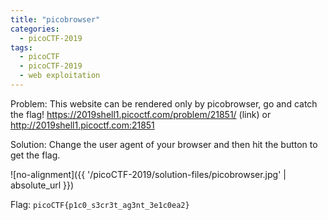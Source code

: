 ```yaml
---
title: "picobrowser"
categories:
  - picoCTF-2019
tags:
  - picoCTF
  - picoCTF-2019
  - web exploitation
---
```


Problem: This website can be rendered only by picobrowser, go and catch the flag! https://2019shell1.picoctf.com/problem/21851/ (link) or http://2019shell1.picoctf.com:21851

Solution: Change the user agent of your browser and then hit the button to get the flag.

![no-alignment]({{ '/picoCTF-2019/solution-files/picobrowser.jpg' | absolute_url }})


Flag: ```picoCTF{p1c0_s3cr3t_ag3nt_3e1c0ea2}```